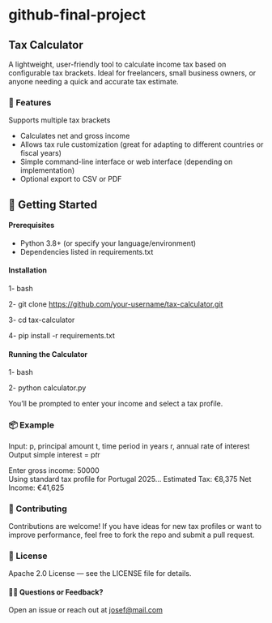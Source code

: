# github-final-project

## Tax Calculator
A lightweight, user-friendly tool to calculate income tax based on configurable tax brackets. Ideal for freelancers, small business owners, or anyone needing a quick and accurate tax estimate.

 ### 🔧 Features
Supports multiple tax brackets

- Calculates net and gross income
- Allows tax rule customization (great for adapting to different countries or fiscal years)
- Simple command-line interface or web interface (depending on implementation)
- Optional export to CSV or PDF

## 🚀 Getting Started
#### Prerequisites
- Python 3.8+ (or specify your language/environment)
- Dependencies listed in requirements.txt

#### Installation
1- bash

2- git clone https://github.com/your-username/tax-calculator.git

3- cd tax-calculator

4- pip install -r requirements.txt

#### Running the Calculator
1- bash

2- python calculator.py

You’ll be prompted to enter your income and select a tax profile.

### 📦 Example

Input:
   p, principal amount
   t, time period in years
   r, annual rate of interest
Output
   simple interest = p*t*r

Enter gross income: 50000 <br>
Using standard tax profile for Portugal 2025...
Estimated Tax: €8,375
Net Income: €41,625

### 🤝 Contributing
Contributions are welcome! If you have ideas for new tax profiles or want to improve performance, feel free to fork the repo and submit a pull request.

### 📝 License
Apache 2.0 License — see the LICENSE file for details.

#### 🙋‍♂️ Questions or Feedback?
Open an issue or reach out at josef@mail.com
